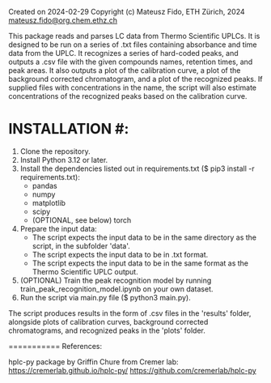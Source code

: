 Created on 2024-02-29
Copyright (c) Mateusz Fido, ETH Zürich, 2024
mateusz.fido@org.chem.ethz.ch

This package reads and parses LC data from Thermo Scientific UPLCs. 
It is designed to be run on a series of .txt files containing absorbance and time data from the UPLC. 
It recognizes a series of hard-coded peaks, and outputs a .csv file with the given compounds names, retention times, and peak areas.
It also outputs a plot of the calibration curve, a plot of the background corrected chromatogram, and a plot of the recognized peaks.
If supplied files with concentrations in the name, the script will also estimate concentrations of the recognized peaks based on the calibration curve.

# INSTALLATION #:
1. Clone the repository. 
2. Install Python 3.12 or later.
3. Install the dependencies listed out in requirements.txt ($ pip3 install -r requirements.txt):
    - pandas
    - numpy
    - matplotlib
    - scipy
    - (OPTIONAL, see below) torch
4. Prepare the input data:
    - The script expects the input data to be in the same directory as the script, in the subfolder 'data'.
    - The script expects the input data to be in .txt format.
    - The script expects the input data to be in the same format as the Thermo Scientific UPLC output.
5. (OPTIONAL) Train the peak recognition model by running train_peak_recognition_model.ipynb on your own dataset.
6. Run the script via main.py file ($ python3 main.py).

The script produces results in the form of .csv files in the 'results' folder, alongside plots of calibration curves,
background corrected chromatograms, and recognized peaks in the 'plots' folder.

===========
References: 

hplc-py package by Griffin Chure from Cremer lab:
https://cremerlab.github.io/hplc-py/
https://github.com/cremerlab/hplc-py

